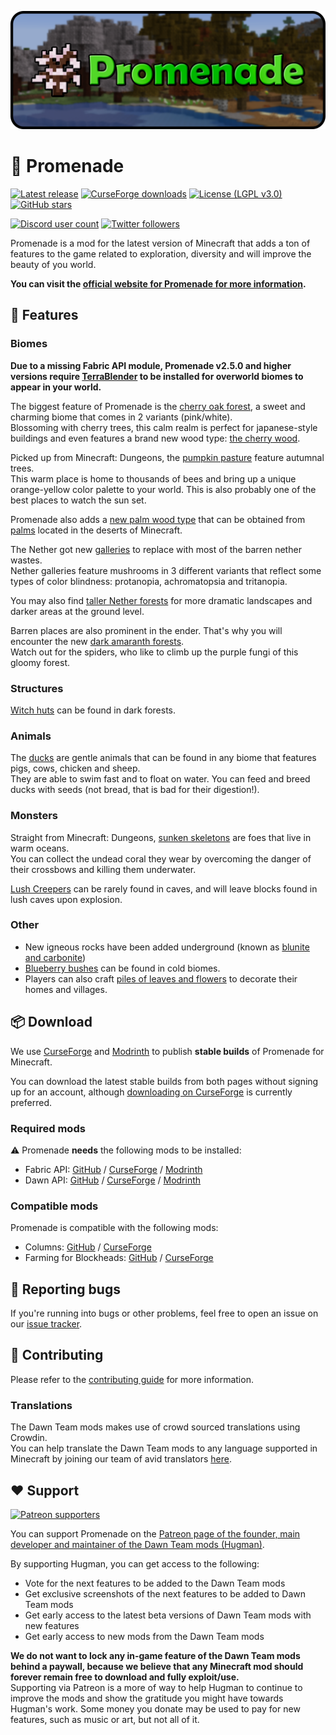 [![Promenade](https://raw.githubusercontent.com/DawnTeamMC/DawnTeamMC/master/promenade/header.png)](https://dawnteammc.github.io/promenade)

# 🌸 Promenade
[![Latest release](https://img.shields.io/github/release/DawnTeamMC/Promenade.svg)](https://github.com/DawnTeamMC/Promenade/releases/latest)
[![CurseForge downloads](http://cf.way2muchnoise.eu/full_promenade_downloads.svg)](https://www.curseforge.com/minecraft/mc-mods/promenade)
[![License (LGPL v3.0)](https://img.shields.io/badge/code%20license-LGPL%20v3.0-green.svg?style=flat-square)](https://www.gnu.org/licenses/lgpl-3.0.en.html)
[![GitHub stars](https://img.shields.io/github/stars/DawnTeamMC/Promenade.svg?style=flat-square)]()

[![Discord user count](https://img.shields.io/discord/504608980799062036.svg?logoColor=FFFFFF&logo=discord&color=7289DA&style=flat-square)](https://discord.gg/8ksTVJu)
[![Twitter followers](https://img.shields.io/twitter/follow/DawnTeamMC.svg?logo=twitter&label=twitter&style=flat-square)](https://twitter.com/DawnTeamMC)

Promenade is a mod for the latest version of Minecraft that adds a ton of features to the game related to exploration, diversity and will improve the beauty of you world.

**You can visit the [official website for Promenade for more information](https://dawnteammc.github.io/promenade).**

## 👾 Features
### Biomes
**Due to a missing Fabric API module, Promenade v2.5.0 and higher versions require [TerraBlender](https://www.curseforge.com/minecraft/mc-mods/terrablender-fabric) to be installed for overworld biomes to appear in your world.**

The biggest feature of Promenade is the [cherry oak forest](https://dawnteammc.github.io/promenade/biomes#cherry-oak-forests), a sweet and charming biome that comes in 2 variants (pink/white).  
Blossoming with cherry trees, this calm realm is perfect for japanese-style buildings and even features a brand new wood type: [the cherry wood](https://dawnteammc.github.io/promenade/blocks#cherry-wood).

Picked up from Minecraft: Dungeons, the [pumpkin pasture](https://dawnteammc.github.io/promenade/biomes#pumpkin-pastures) feature autumnal trees.  
This warm place is home to thousands of bees and bring up a unique orange-yellow color palette to your world. This is also probably one of the best places to watch the sun set.

Promenade also adds a [new palm wood type](https://dawnteammc.github.io/promenade/blocks#palm-wood) that can be obtained from [palms](https://dawnteammc.github.io/promenade/biomes#palms) located in the deserts of Minecraft.

The Nether got new [galleries](https://dawnteammc.github.io/promenade/biomes#nether-galleries) to replace with most of the barren nether wastes.  
Nether galleries feature mushrooms in 3 different variants that reflect some types of color blindness: protanopia, achromatopsia and tritanopia.

You may also find [taller Nether forests](https://dawnteammc.github.io/promenade/biomes#taller-nether-forests) for more dramatic landscapes and darker areas at the ground level.

Barren places are also prominent in the ender. That's why you will encounter the new [dark amaranth forests](https://dawnteammc.github.io/promenade/biomes#dark-amaranth-forests).  
Watch out for the spiders, who like to climb up the purple fungi of this gloomy forest. 

### Structures
[Witch huts](https://dawnteammc.github.io/promenade/structures#witch-huts) can be found in dark forests.

### Animals
The [ducks](https://dawnteammc.github.io/promenade/animals#ducks) are gentle animals that can be found in any biome that features pigs, cows, chicken and sheep.  
They are able to swim fast and to float on water. You can feed and breed ducks with seeds (not bread, that is bad for their digestion!).

### Monsters
Straight from Minecraft: Dungeons, [sunken skeletons](https://dawnteammc.github.io/promenade/monsters#sunken-skeletons) are foes that live in warm oceans.  
You can collect the undead coral they wear by overcoming the danger of their crossbows and killing them underwater.

[Lush Creepers](https://dawnteammc.github.io/promenade/monsters#lush-creepers) can be rarely found in caves, and will leave blocks found in lush caves upon explosion.

### Other
- New igneous rocks have been added underground (known as [blunite and carbonite](https://dawnteammc.github.io/promenade/blocks#blunite-and-carbonite))
- [Blueberry bushes](https://dawnteammc.github.io/promenade/blocks#blueberry-bushes) can be found in cold biomes.
- Players can also craft [piles of leaves and flowers](https://dawnteammc.github.io/promenade/blocks#piles) to decorate their homes and villages.

## 📦 Download
We use [CurseForge](https://www.curseforge.com/minecraft/mc-mods/promenade) and [Modrinth](https://modrinth.com/mod/promenade) to publish **stable builds** of Promenade for Minecraft.

You can download the latest stable builds from both pages without signing up for an account, although [downloading on CurseForge](https://www.curseforge.com/minecraft/mc-mods/promenade) is currently preferred.

### Required mods
⚠ Promenade **needs** the following mods to be installed:

- Fabric API: [GitHub](https://github.com/FabricMC/fabric) / [CurseForge](https://www.curseforge.com/minecraft/mc-mods/fabric-api) / [Modrinth](https://modrinth.com/mod/fabric-api)
- Dawn API: [GitHub](https://github.com/DawnTeamMC/DawnTeamMC) / [CurseForge](https://www.curseforge.com/minecraft/mc-mods/dawn) / [Modrinth](https://modrinth.com/mod/dawn)

### Compatible mods
Promenade is compatible with the following mods:

- Columns: [GitHub](https://github.com/haykam821/Columns) / [CurseForge](https://www.curseforge.com/minecraft/mc-mods/columns)
- Farming for Blockheads: [GitHub](https://github.com/ModdingForBlockheads/FarmingForBlockheads) / [CurseForge](https://www.curseforge.com/minecraft/mc-mods/farming-for-blockheads-fabric)

## 🐛 Reporting bugs
If you're running into bugs or other problems, feel free to open an issue on our [issue tracker](https://github.com/DawnTeamMC/Promenade/issues).

## 🔧 Contributing
Please refer to the [contributing guide](https://github.com/DawnTeamMC/Promenade/blob/master/CONTRIBUTING.md) for more information.

### Translations
The Dawn Team mods makes use of crowd sourced translations using Crowdin.  
You can help translate the Dawn Team mods to any language supported in Minecraft by joining our team of avid translators [here](https://crowdin.com/project/dawnteam).

## ❤️ Support
[![Patreon supporters](https://img.shields.io/endpoint.svg?url=https%3A%2F%2Fshieldsio-patreon.vercel.app%2Fapi%3Fusername%3DHugman%26type%3Dpatrons&style=flat-square)](https://patreon.com/Hugman)

You can support Promenade on the [Patreon page of the founder, main developer and maintainer of the Dawn Team mods (Hugman)](https://patreon.com/Hugman).

By supporting Hugman, you can get access to the following:

- Vote for the next features to be added to the Dawn Team mods
- Get exclusive screenshots of the next features to be added to Dawn Team mods
- Get early access to the latest beta versions of Dawn Team mods with new features
- Get early access to new mods from the Dawn Team mods

**We do not want to lock any in-game feature of the Dawn Team mods behind a paywall, because we believe that any Minecraft mod should forever remain free to download and fully exploit/use.**  
Supporting via Patreon is a more of way to help Hugman to continue to improve the mods and show the gratitude you might have towards Hugman's work.
Some money you donate may be used to pay for new features, such as music or art, but not all of it.

